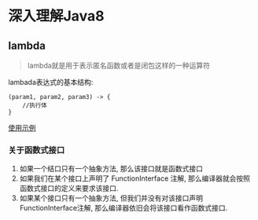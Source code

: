 # 深入理解Java8
## lambda
>lambda就是用于表示匿名函数或者是闭包这样的一种运算符

lambada表达式的基本结构: 
```
(param1, param2, param3) -> {
    //执行体
}
```
[使用示例](../Test/src/JavaSE/lambda/Test1.java)
### 关于函数式接口
1. 如果一个结口只有一个抽象方法, 那么该接口就是函数式接口
2. 如果我们在某个接口上声明了 FunctionInterface 注解, 那么编译器就会按照函数式接口的定义来要求该接口.
3. 如果某个接口只有一个抽象方法, 但我们并没有对该接口声明FunctionInterface注解, 那么编译器依旧会将该接口看作函数式接口.
